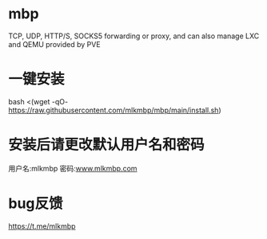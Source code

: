 # mbp
TCP, UDP, HTTP/S, SOCKS5 forwarding or proxy, and can also manage LXC and QEMU provided by PVE
# 一键安装
bash <(wget -qO- https://raw.githubusercontent.com/mlkmbp/mbp/main/install.sh)
# 安装后请更改默认用户名和密码
用户名:mlkmbp
密码:www.mlkmbp.com
# bug反馈
https://t.me/mlkmbp
